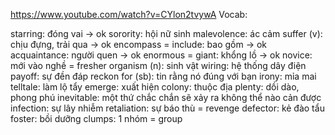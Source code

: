 
https://www.youtube.com/watch?v=CYlon2tvywA
Vocab:

starring: đóng vai -> ok
sorority: hội nữ sinh 
malevolence: ác cảm 
suffer (v): chịu đựng, trải qua -> ok
encompass = include: bao gồm -> ok
acquaintance: người quen -> ok
enormous = giant: khổng lồ -> ok
novice: mới vào nghề  = fresher 
organism (n): sinh vật
wiring: hệ thống dây điện
payoff: sự đền đáp 
reckon for (sb): tin rằng nó đúng với bạn
irony: mỉa mai
telltale: làm lộ tẩy 
emerge: xuất hiện
colony: thuộc địa 
plenty: dồi dào, phong phú 
inevitable: một thứ chắc chắn sẽ xảy ra không thể nào cản được 
infection: sự lây nhiễm 
retaliation: sự báo thù = revenge
defector: kẻ đào tẩu 
foster: bồi dưỡng 
clumps: 1 nhóm = group 


